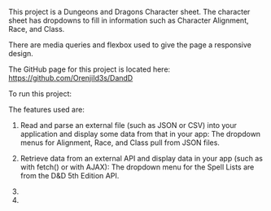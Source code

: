 This project is a Dungeons and Dragons Character sheet. The character sheet has dropdowns to fill in information such as Character Alignment, Race, and Class. 

There are media queries and flexbox used to give the page a responsive design.

The GitHub page for this project is located here: https://github.com/OrenjiId3s/DandD

To run this project: 

The features used are:

1. Read and parse an external file (such as JSON or CSV) into your application and display some data from that in your app: The dropdown menus for Alignment, Race, and Class pull from JSON files.

2. Retrieve data from an external API and display data in your app (such as with fetch() or with AJAX): The dropdown menu for the Spell Lists are from the D&D 5th Edition API.

3. 


4. 